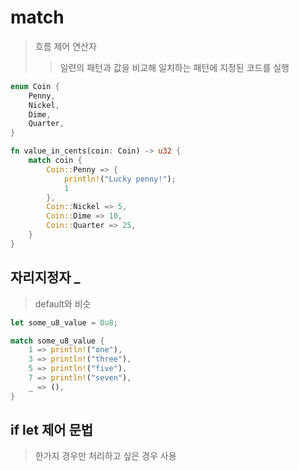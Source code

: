 # match

> 흐름 제어 연산자
>
> > 일련의 패턴과 값을 비교해 일치하는 패턴에 지정된 코드를 실행

```rs
enum Coin {
    Penny,
    Nickel,
    Dime,
    Quarter,
}

fn value_in_cents(coin: Coin) -> u32 {
    match coin {
        Coin::Penny => {
            println!("Lucky penny!");
            1
        },
        Coin::Nickel => 5,
        Coin::Dime => 10,
        Coin::Quarter => 25,
    }
}
```

## 자리지정자 \_

> default와 비슷

```rs
let some_u8_value = 0u8;

match some_u8_value {
    1 => println!("one"),
    3 => println!("three"),
    5 => println!("five"),
    7 => println!("seven"),
    _ => (),
}
```

## if let 제어 문법

> 한가지 경우만 처리하고 싶은 경우 사용

